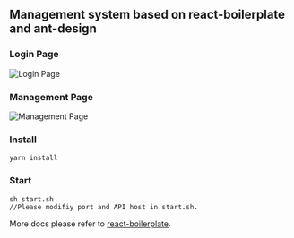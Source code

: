 ## Management system based on react-boilerplate and ant-design

### Login Page
<img src="http://alicliimg.clewm.net/782/947/1947782/15153039116510f5f73822387debbe988aca7b049a0e21515303908.jpg" alt="Login Page" align="center" />

### Management Page
<img src="https://alicliimg.clewm.net/782/947/1947782/151530366478283e27b7daaf416f3f756cab2037928731515303631.jpeg" alt="Management Page" align="center" />

### Install
    yarn install

### Start
    sh start.sh
    //Please modifiy port and API host in start.sh.

More docs please refer to [react-boilerplate](./README_ORIGIN.md).